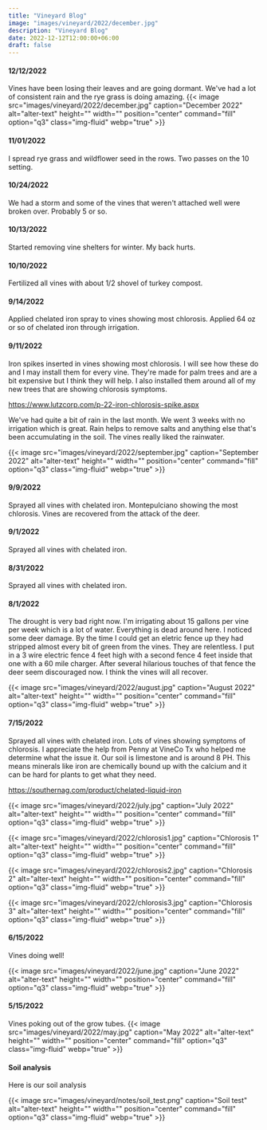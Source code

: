 ```yaml
---
title: "Vineyard Blog"
image: "images/vineyard/2022/december.jpg"
description: "Vineyard Blog"
date: 2022-12-12T12:00:00+06:00
draft: false
---
```


#### 12/12/2022 
Vines have been losing their leaves and are going dormant. We've had a lot of consistent rain and the rye grass is doing amazing.
{{< image src="images/vineyard/2022/december.jpg" caption="December 2022" alt="alter-text" height="" width="" position="center" command="fill" option="q3" class="img-fluid" webp="true" >}}


#### 11/01/2022 
I spread rye grass and wildflower seed in the rows. Two passes on the 10 setting. 

#### 10/24/2022 
We had a storm and some of the vines that weren't attached well were broken over. Probably 5 or so. 

#### 10/13/2022 
Started removing vine shelters for winter. My back hurts. 

#### 10/10/2022 
Fertilized all vines with about 1/2 shovel of turkey compost. 

#### 9/14/2022 
Applied chelated iron spray to vines showing most chlorosis. Applied 64 oz or so  of chelated iron through irrigation. 

#### 9/11/2022
Iron spikes inserted in vines showing most chlorosis. I will see how these do and I may install them for every vine. They're made for palm trees and are a bit expensive but I think they will help. I also installed them around all of my new trees that are showing chlorosis symptoms. 

https://www.lutzcorp.com/p-22-iron-chlorosis-spike.aspx

We've had quite a bit of rain in the last month. We went 3 weeks with no irrigation which is great. Rain helps to remove salts and anything else that's been accumulating in the soil. The vines really liked the rainwater. 

{{< image src="images/vineyard/2022/september.jpg" caption="September 2022" alt="alter-text" height="" width="" position="center" command="fill" option="q3" class="img-fluid" webp="true" >}}


#### 9/9/2022
Sprayed all vines with chelated iron. Montepulciano showing the most chlorosis. Vines are recovered from the attack of the deer.

#### 9/1/2022
Sprayed all vines with chelated iron.

#### 8/31/2022
Sprayed all vines with chelated iron. 

#### 8/1/2022
The drought is very bad right now. I'm irrigating about 15 gallons per vine per week which is a lot of water. Everything is dead around here.
I noticed some deer damage. By the time I could get an eletric fence up they had stripped almost every bit of green from the vines. They are relentless. I put in a 3 wire electric fence 4 feet high with a second fence 4 feet inside that one with a 60 mile charger. After several hilarious touches of that fence the deer seem discouraged now. I think the vines will all recover.

{{< image src="images/vineyard/2022/august.jpg" caption="August 2022" alt="alter-text" height="" width="" position="center" command="fill" option="q3" class="img-fluid" webp="true" >}}


#### 7/15/2022
Sprayed all vines with chelated iron. Lots of vines showing symptoms of chlorosis. I appreciate the help from Penny at VineCo Tx who helped me determine what the issue it. Our soil is limestone and is around 8 PH. This means minerals like iron are chemically bound up with the calcium and it can be hard for plants to get what they need.

https://southernag.com/product/chelated-liquid-iron

{{< image src="images/vineyard/2022/july.jpg" caption="July 2022" alt="alter-text" height="" width="" position="center" command="fill" option="q3" class="img-fluid" webp="true" >}}

{{< image src="images/vineyard/2022/chlorosis1.jpg" caption="Chlorosis 1" alt="alter-text" height="" width="" position="center" command="fill" option="q3" class="img-fluid" webp="true" >}}

{{< image src="images/vineyard/2022/chlorosis2.jpg" caption="Chlorosis 2" alt="alter-text" height="" width="" position="center" command="fill" option="q3" class="img-fluid" webp="true" >}}

{{< image src="images/vineyard/2022/chlorosis3.jpg" caption="Chlorosis 3" alt="alter-text" height="" width="" position="center" command="fill" option="q3" class="img-fluid" webp="true" >}}

#### 6/15/2022
Vines doing well!

{{< image src="images/vineyard/2022/june.jpg" caption="June 2022" alt="alter-text" height="" width="" position="center" command="fill" option="q3" class="img-fluid" webp="true" >}}


#### 5/15/2022
Vines poking out of the grow tubes.
{{< image src="images/vineyard/2022/may.jpg" caption="May 2022" alt="alter-text" height="" width="" position="center" command="fill" option="q3" class="img-fluid" webp="true" >}}



#### Soil analysis
Here is our soil analysis

{{< image src="images/vineyard/notes/soil_test.png" caption="Soil test" alt="alter-text" height="" width="" position="center" command="fill" option="q3" class="img-fluid" webp="true" >}}

